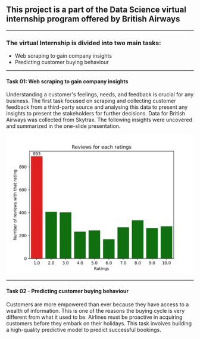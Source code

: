 ## This project is a part of the Data Science virtual internship program offered by British Airways
---
### The virtual Internship is divided into two main tasks:
  - Web scraping to gain company insights
  - Predicting customer buying behaviour
---
#### Task 01: Web scraping to gain company insights 
Understanding a customer's feelings, needs, and feedback is crucial for any business. The first task focused on scraping and collecting customer feedback from a third-party source and analysing this data to present any insights to present the stakeholders for further decisions.
Data for British Airways was collected from Skytrax. The following insights were uncovered and summarized in the one-slide presentation.

<img src="https://github.com/MohidulHaqueTushar/Job-Simulations/blob/main/British_Airways_data_science/image/each_rating_total_with_total_reviews.png" alt="re" width="500">

---
#### Task 02 - Predicting customer buying behaviour
Customers are more empowered than ever because they have access to a wealth of information. This is one of the reasons the buying cycle is very different from what it used to be. Airlines must be proactive in acquiring customers before they embark on their holidays. This task involves building a high-quality predictive model to predict successful bookings.
